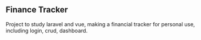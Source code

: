 
## Finance Tracker

Project to study laravel and vue, making a financial tracker for personal use, including login, crud, dashboard.


